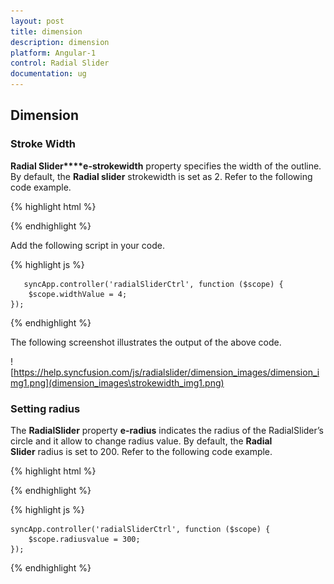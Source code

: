 ```yaml
---
layout: post
title: dimension
description: dimension
platform: Angular-1
control: Radial Slider
documentation: ug
---
```


## Dimension

### Stroke Width

**Radial Slider****e-strokewidth** property specifies the width of the outline. By default, the **Radial slider** strokewidth is set as 2. Refer to the following code example.

{% highlight html %}

<div id="angularRadialSlider" ej-radialslider e-strokewidth="widthValue" innercircleimageurl="http://js.syncfusion.com/demos/web/content/images/ radialslider/chevron-right.png"></div>

{% endhighlight %}

Add the following script in your code.

{% highlight js %}

       syncApp.controller('radialSliderCtrl', function ($scope) {
        $scope.widthValue = 4;
    });

{% endhighlight %}

The following screenshot illustrates the output of the above code.

![https://help.syncfusion.com/js/radialslider/dimension_images/dimension_img1.png](dimension_images\strokewidth_img1.png)

### Setting radius

The **RadialSlider** property **e-radius** indicates the radius of the RadialSlider’s circle and it allow to change radius value. By default, the **Radial Slider** radius is set to 200. Refer to the following code example.

{% highlight html %}

<div id="angularRadialSlider" ej-radialslider e-radius="radiusvalue" e- innercircleimageurl="http://js.syncfusion.com/demos/web/content/images/ radialslider/chevron-right.png"></div>

{% endhighlight %}

{% highlight js %}

    syncApp.controller('radialSliderCtrl', function ($scope) {
        $scope.radiusvalue = 300;
    });

{% endhighlight %}
